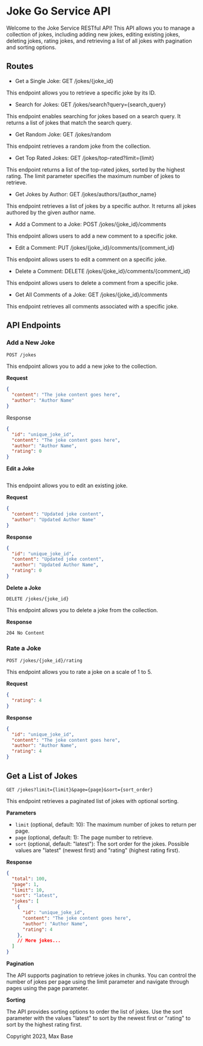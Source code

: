 # Joke Go Service API

Welcome to the Joke Service RESTful API! This API allows you to manage a collection of jokes, including adding new jokes, editing existing jokes, deleting jokes, rating jokes, and retrieving a list of all jokes with pagination and sorting options.

## Routes

- Get a Single Joke: GET /jokes/{joke_id}

This endpoint allows you to retrieve a specific joke by its ID.

- Search for Jokes: GET /jokes/search?query={search_query}

This endpoint enables searching for jokes based on a search query. It returns a list of jokes that match the search query.

- Get Random Joke: GET /jokes/random

This endpoint retrieves a random joke from the collection.

- Get Top Rated Jokes: GET /jokes/top-rated?limit={limit}

This endpoint returns a list of the top-rated jokes, sorted by the highest rating. The limit parameter specifies the maximum number of jokes to retrieve.

- Get Jokes by Author: GET /jokes/authors/{author_name}

This endpoint retrieves a list of jokes by a specific author. It returns all jokes authored by the given author name.

- Add a Comment to a Joke: POST /jokes/{joke_id}/comments

This endpoint allows users to add a new comment to a specific joke.

- Edit a Comment: PUT /jokes/{joke_id}/comments/{comment_id}

This endpoint allows users to edit a comment on a specific joke.

- Delete a Comment: DELETE /jokes/{joke_id}/comments/{comment_id}

This endpoint allows users to delete a comment from a specific joke.

- Get All Comments of a Joke: GET /jokes/{joke_id}/comments

This endpoint retrieves all comments associated with a specific joke.

## API Endpoints

### Add a New Joke

```
POST /jokes
```

This endpoint allows you to add a new joke to the collection.

**Request**
```json
{
  "content": "The joke content goes here",
  "author": "Author Name"
}
```

Response
```json
{
  "id": "unique_joke_id",
  "content": "The joke content goes here",
  "author": "Author Name",
  "rating": 0
}
```

**Edit a Joke**

```PUT /jokes/{joke_id}
```

This endpoint allows you to edit an existing joke.

**Request**

```json
{
  "content": "Updated joke content",
  "author": "Updated Author Name"
}
```

**Response**

```json
{
  "id": "unique_joke_id",
  "content": "Updated joke content",
  "author": "Updated Author Name",
  "rating": 0
}
```

**Delete a Joke**

```
DELETE /jokes/{joke_id}
```

This endpoint allows you to delete a joke from the collection.

**Response**

```
204 No Content
```

### Rate a Joke

```
POST /jokes/{joke_id}/rating
```

This endpoint allows you to rate a joke on a scale of 1 to 5.

**Request**

```json
{
  "rating": 4
}
```

**Response**

```json
{
  "id": "unique_joke_id",
  "content": "The joke content goes here",
  "author": "Author Name",
  "rating": 4
}
```

## Get a List of Jokes

```
GET /jokes?limit={limit}&page={page}&sort={sort_order}
```

This endpoint retrieves a paginated list of jokes with optional sorting.

**Parameters**

- `limit` (optional, default: 10): The maximum number of jokes to return per page.
- `page` (optional, default: 1): The page number to retrieve.
- `sort` (optional, default: "latest"): The sort order for the jokes. Possible values are "latest" (newest first) and "rating" (highest rating first).

**Response**

```json
{
  "total": 100,
  "page": 1,
  "limit": 10,
  "sort": "latest",
  "jokes": [
    {
      "id": "unique_joke_id",
      "content": "The joke content goes here",
      "author": "Author Name",
      "rating": 4
    },
    // More jokes...
  ]
}
```

**Pagination**

The API supports pagination to retrieve jokes in chunks. You can control the number of jokes per page using the limit parameter and navigate through pages using the page parameter.

**Sorting**

The API provides sorting options to order the list of jokes. Use the sort parameter with the values "latest" to sort by the newest first or "rating" to sort by the highest rating first.

Copyright 2023, Max Base
